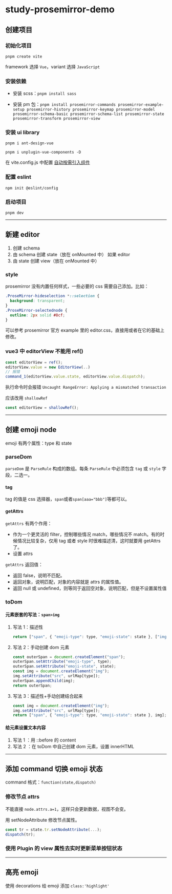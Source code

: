 # study-prosemirror-demo

## 创建项目

### 初始化项目

`pnpm create vite`

framework 选择 `Vue`，variant 选择 `JavaScript`

### 安装依赖

- 安装 scss：`pnpm install sass`

- 安装 pm 包：`pnpm install prosemirror-commands prosemirror-example-setup prosemirror-history prosemirror-keymap prosemirror-model prosemirror-schema-basic prosemirror-schema-list prosemirror-state prosemirror-transform prosemirror-view`

### 安装 ui library

`pnpm i ant-design-vue`

`pnpm i unplugin-vue-components -D`

在 vite.config.js 中配置 [自动按需引入组件](https://antdv.com/docs/vue/introduce-cn#%E8%87%AA%E5%8A%A8%E6%8C%89%E9%9C%80%E5%BC%95%E5%85%A5%E7%BB%84%E4%BB%B6)

### 配置 eslint

`npm init @eslint/config`

### 启动项目

`pnpm dev`

---

## 新建 editor

1. 创建 schema
2. 由 schema 创建 state（放在 onMounted 中）
   如果 editor
3. 由 state 创建 view（放在 onMounted 中）

### style

prosemirror 没有内置任何样式，一些必要的 css 需要自己添加。比如：

```css
.ProseMirror-hideselection *::selection {
  background: transparent;
}
.ProseMirror-selectednode {
  outline: 2px solid #8cf;
}
```

可以参考 prosemirror 官方 example 里的 editor.css，直接用或者在它的基础上修改。

### vue3 中 editorView 不能用 ref()

```js
const editorView = ref();
editorView.value = new EditorView(..)
// 报错
command_1(editorView.value.state, editorView.value.dispatch);
```

执行命令时会报错 `Uncaught RangeError: Applying a mismatched transaction`

应该改用 `shallowRef`

```js
const editorView = shallowRef();
```

---

## 创建 emoji node

emoji 有两个属性：type 和 state

### parseDom

`parseDom` 是 `ParseRule` 构成的数组。每条 `ParseRule` 中必须包含 `tag` 或 `style` 字段，二选一。

#### tag

tag 的值是 css 选择器，`span`或者`span[aaa="bbb"]`等都可以。

#### getAttrs

`getAttrs` 有两个作用：

- 作为一个更灵活的 filter，控制哪些情况 match，哪些情况不 match。有的时候情况比较复杂，仅用 tag 或者 style 时很难描述清，这时就要用 getAttrs 了。
- 设置 attrs

`getAttrs` 返回值：

- 返回 false，说明不匹配。
- 返回对象，说明匹配，对象的内容就是 attrs 的属性值。
- 返回 null 或 undefined，则等同于返回空对象，说明匹配，但是不设置属性值

### toDom

#### 元素嵌套的写法：`span>img`

1. 写法 1：描述性

   ```js
   return ["span", { "emoji-type": type, "emoji-state": state }, ["img", { src: urlMap[type] }]];
   ```

2. 写法 2：手动创建 dom 元素

   ```js
   const outerSpan = document.createElement("span");
   outerSpan.setAttribute("emoji-type", type);
   outerSpan.setAttribute("emoji-state", state);
   const img = document.createElement("img");
   img.setAttribute("src", urlMap[type]);
   outerSpan.appendChild(img);
   return outerSpan;
   ```

3. 写法 3：描述性+手动创建结合起来

   ```js
   const img = document.createElement("img");
   img.setAttribute("src", urlMap[type]);
   return ["span", { "emoji-type": type, "emoji-state": state }, img];
   ```

#### 给元素设置文本内容

1. 写法 1 ：用 ::before 的 content
2. 写法 2 ：在 toDom 中自己创建 dom 元素，设置 innerHTML

---

## 添加 command 切换 emoji 状态

command 格式：`function(state,dispatch)`

### 修改节点 attrs

不能直接 `node.attrs.a=1`，这样只会更新数据，视图不会变。

用 setNodeAttribute 修改节点属性。

```js
const tr = state.tr.setNodeAttribute(...);
dispatch(tr);
```

### 使用 Plugin 的 view 属性去实时更新菜单按钮状态

---

## 高亮 emoji

使用 decorations 给 emoji 添加 `class:'highlight'`
